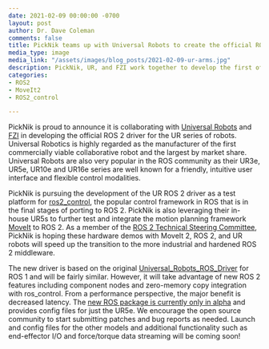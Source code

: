 ```yaml
---
date: 2021-02-09 00:00:00 -0700
layout: post
author: Dr. Dave Coleman
comments: false
title: PickNik teams up with Universal Robots to create the official ROS2 driver
media_type: image
media_link: "/assets/images/blog_posts/2021-02-09-ur-arms.jpg"
description: PickNik, UR, and FZI work together to develop the first official ROS 2 drivers for the UR e-series of robots.
categories:
- ROS2
- MoveIt2
- ROS2_control

---
```

PickNik is proud to announce it is collaborating with [Universal Robots](https://www.universal-robots.com/) and [FZI](https://www.fzi.de/en/home/) in developing the official ROS 2 driver for the UR series of robots. Universal Robotics is highly regarded as the manufacturer of the first commercially viable collaborative robot and the largest by market share. Universal Robots are also very popular in the ROS community as their UR3e, UR5e, UR10e and UR16e series are well known for a friendly, intuitive user interface and flexible control modalities. 

PickNik is pursuing the development of the UR ROS 2 driver as a test platform for [ros2_control](https://github.com/ros-controls/ros2_control), the popular control framework in ROS that is in the final stages of porting to ROS 2. PickNik is also leveraging their in-house UR5s to further test and integrate the motion planning framework [MoveIt](https://moveit.ros.org/) to ROS 2. As a member of the [ROS 2 Technical Steering Committee](https://index.ros.org/doc/ros2/Governance/), PickNik is hoping these hardware demos with MoveIt 2, ROS 2, and UR robots will speed up the transition to the more industrial and hardened ROS 2 middleware. 

The new driver is based on the original [Universal_Robots_ROS_Driver](https://github.com/UniversalRobots/Universal_Robots_ROS_Driver) for ROS 1 and will be fairly similar. However, it will take advantage of new ROS 2 features including component nodes and zero-memory copy integration with ros_control. From a performance perspective, the major benefit is decreased latency. The [new ROS package is currently only in alpha](https://github.com/PickNikRobotics/Universal_Robots_ROS2_Driver/) and provides config files for just the UR5e. We encourage the open source community to start submitting patches and bug reports as needed. Launch and config files for the other models and additional functionality such as end-effector I/O and force/torque data streaming will be coming soon!
